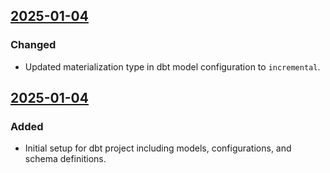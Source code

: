 ## [2025-01-04](https://github.com/MichaelZhang-Navex/pr_review_test/pull/5)

### Changed
- Updated materialization type in dbt model configuration to `incremental`.

## [2025-01-04](https://github.com/MichaelZhang-Navex/pr_review_test/pull/4)

### Added
- Initial setup for dbt project including models, configurations, and schema definitions.